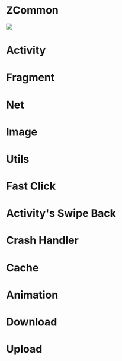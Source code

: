 # ZCommon

[![](https://jitpack.io/v/yuyuyu123/ZCommon.svg)](https://jitpack.io/#yuyuyu123/ZCommon)

# Activity

# Fragment

# Net

# Image

# Utils

# Fast Click

# Activity's Swipe Back

# Crash Handler

# Cache

# Animation

# Download


# Upload

